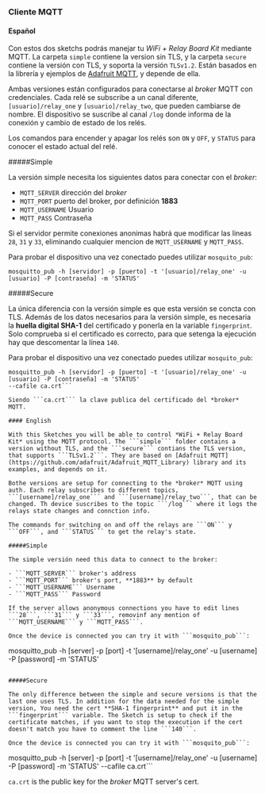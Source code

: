 ### Cliente MQTT

#### Español

Con estos dos sketchs podrás manejar tu *WiFi + Relay Board Kit* mediante MQTT. La carpeta ```simple``` contiene la version sin TLS, y la carpeta ```secure``` contiene la versión con TLS, y soporta la versión ```TLSv1.2```. Están basados en la librería y ejemplos de [Adafruit MQTT](https://github.com/adafruit/Adafruit_MQTT_Library), y depende de ella.

Ambas versiones están configurados para conectarse al *broker* MQTT con credenciales. Cada relé se subscribe a un canal diferente, ```[usuario]/relay_one``` y ```[usuario]/relay_two```, que pueden cambiarse de nombre. El dispositivo se suscribe al canal ```/log``` donde informa de la conexión y cambio de estado de los relés.

Los comandos para encender y apagar los relés son ```ON``` y ```OFF```, y ```STATUS``` para conocer el estado actual del relé.

#####Simple

La versión simple necesita los siguientes datos para conectar con el *broker*:

- ```MQTT_SERVER``` dirección del *broker*
- ```MQTT_PORT``` puerto del broker, por definición **1883**
- ```MQTT_USERNAME``` Usuario
- ```MQTT_PASS``` Contraseña

Si el servidor permite conexiones anonimas habrá que modificar las lineas ```28```, ```31``` y ```33```, eliminando cualquier mencion de ```MQTT_USERNAME``` y ```MQTT_PASS```.

Para probar el dispositivo una vez conectado puedes utilizar ```mosquito_pub```:

```
mosquitto_pub -h [servidor] -p [puerto] -t '[usuario]/relay_one' -u [usuario] -P [contraseña] -m 'STATUS'
```

#####Secure

La única diferencia con la versión simple es que esta versión se concta con TLS. Además de los datos necesarios para la versión simple, es necesaria la **huella digital SHA-1** del certificado y ponerla en la variable ```fingerprint```. Solo comprueba si el certificado es correcto, para que setenga la ejecución hay que descomentar la línea ```140```.

Para probar el dispositivo una vez conectado puedes utilizar ```mosquito_pub```:

```
mosquitto_pub -h [servidor] -p [puerto] -t '[usuario]/relay_one' -u [usuario] -P [contraseña] -m 'STATUS'
--cafile ca.crt```

Siendo ```ca.crt``` la clave publica del certificado del *broker* MQTT.

#### English

With this Sketches you will be able to control *WiFi + Relay Board Kit* using the MQTT protocol. The ```simple``` folder contains a version without TLS, and the ```secure``` contians the TLS version, that supports ```TLSv1.2```. They are based on [Adafruit MQTT](https://github.com/adafruit/Adafruit_MQTT_Library) library and its examples, and depends on it.

Bothe versions are setup for connecting to the *broker* MQTT using auth. Each relay subscribes to different topics, ```[username]/relay_one``` and ```[username]/relay_two```, that can be changed. Th device suscribes to the topic ```/log``` where it logs the relays state changes and connction info.

The commands for switching on and off the relays are ```ON``` y ```OFF```, and ```STATUS``` to get the relay's state.

#####Simple

The simple versión need this data to connect to the broker:

- ```MQTT_SERVER``` broker's address
- ```MQTT_PORT``` broker's port, **1883** by default
- ```MQTT_USERNAME``` Username
- ```MQTT_PASS``` Password

If the server allows anonymous connections you have to edit lines ```28```, ```31``` y ```33```, removinf any mention of ```MQTT_USERNAME``` y ```MQTT_PASS```.

Once the device is connected you can try it with ```mosquito_pub```:

```
mosquitto_pub -h [server] -p [port] -t '[username]/relay_one' -u [username] -P [password] -m 'STATUS'
```

#####Secure

The only difference between the simple and secure versions is that the last one uses TLS. In addition for the data needed for the simple version, You need the cert **SHA-1 fingerprint** and put it in the ```fingerprint``` variable. The Sketch is setup to check if the certificate matches, if you want to stop the execution if the cert doesn't match you have to comment the line ```140```.

Once the device is connected you can try it with ```mosquito_pub```:

```
mosquitto_pub -h [server] -p [port] -t '[username]/relay_one' -u [username] -P [password] -m 'STATUS'
--cafile ca.crt```

```ca.crt``` is the public key for the *broker* MQTT server's cert.

